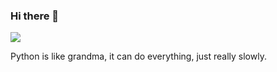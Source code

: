 ### Hi there 👋

![](https://gist.github.com/TomAndJerry342/7ca6cb5dabaee72a17490fbe3ca4622c)

Python is like grandma, it can do everything, just really slowly.

